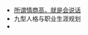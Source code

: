 - [所谓情商高，就是会说话](http://img.zongqilive.cn/%E6%89%80%E8%B0%93%E6%83%85%E5%95%86%E9%AB%98%EF%BC%8C%E5%B0%B1%E6%98%AF%E4%BC%9A%E8%AF%B4%E8%AF%9D.pdf)
- 九型人格与职业生涯规划
- 